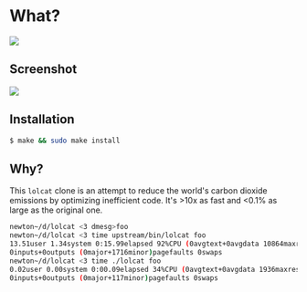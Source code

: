 # What?

![](https://raw.githubusercontent.com/jaseg/lolcat/master/LOLCat-Rainbow.jpg)

## Screenshot

![](https://raw.githubusercontent.com/jaseg/lolcat/master/screenshot.png)

## Installation

```bash
$ make && sudo make install
```

## Why?

This `lolcat` clone is an attempt to reduce the world's carbon dioxide emissions by optimizing inefficient code. It's >10x as fast and <0.1% as large as the original one.

```bash
newton~/d/lolcat <3 dmesg>foo
newton~/d/lolcat <3 time upstream/bin/lolcat foo
13.51user 1.34system 0:15.99elapsed 92%CPU (0avgtext+0avgdata 10864maxresident)k
0inputs+0outputs (0major+1716minor)pagefaults 0swaps
newton~/d/lolcat <3 time ./lolcat foo
0.02user 0.00system 0:00.09elapsed 34%CPU (0avgtext+0avgdata 1936maxresident)k
0inputs+0outputs (0major+117minor)pagefaults 0swaps
```

